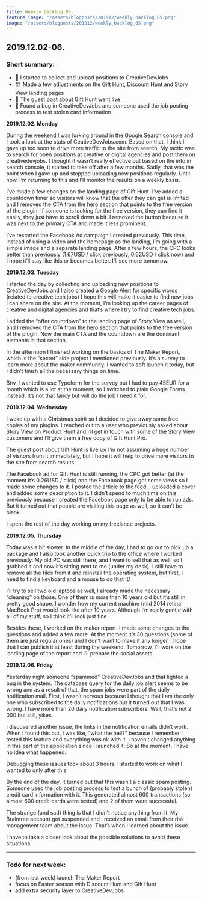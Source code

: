 ```yaml
---
title: Weekly backlog 05.
feature_image: "/assets/blogposts/201912/weekly_backlog_05.png"
image: "/assets/blogposts/201912/weekly_backlog_05.png"
---
```


## 2019.12.02-06.

### Short summary:

-   📝 I started to collect and upload positions to CreativeDevJobs
-   🏗️ Made a few adjustments on the Gift Hunt, Discount Hunt and Story View landing pages
-   🥳 The guest post about Gift Hunt went live
-   🐞 Found a bug in CreativeDevJobs and someone used the job posting process to test stolen card information

<!-- more -->

**2019.12.02. Monday**

During the weekend I was lurking around in the Google Search console and I took a look at the stats of CeativeDevJobs.com. Based on that, I think I gave up too soon to drive more traffic to the site from search. My tactic was to search for open positions at creative or digital agencies and post them on creativedevjobs. I thought it wasn’t really effective but based on the info in search console, it started to take off after a few months. Sadly, that was the point when I gave up and stopped uploading new positions regularly. Until now. I’m returning to this and I’ll monitor the results on a weekly basis.

I’ve made a few changes on the landing page of Gift Hunt. I’ve added a countdown timer so visitors will know that the offer they can get is limited and I removed the CTA from the hero section that points to the free version of the plugin. If someone is looking for the free version, they can find it easily, they just have to scroll down a bit. I removed the button because it was next to the primary CTA and made it less prominent.

I’ve restarted the Facebook Ad campaign I created previously. This time, instead of using a video and the homepage as the landing, I’m going with a simple image and a separate landing page. After a few hours, the CPC looks better than previously (1.67USD / click previously, 0.62USD / click now) and I hope it’ll stay like this or becomes better. I’ll see more tomorrow.

**2019.12.03. Tuesday**

I started the day by collecting and uploading new positions to CreativeDevJobs and I also created a Google Alert for specific words (related to creative tech jobs) I hope this will make it easier to find new jobs I can share on the site. At the moment, I’m looking up the career pages of creative and digital agencies and that’s where I try to find creative tech jobs.

I added the “offer countdown” to the landing page of Story View as well, and I removed the CTA from the hero section that points to the free version of the plugin. Now the main CTA and the countdown are the dominant elements in that section.

In the afternoon I finished working on the basics of The Maker Report, which is the “secret” side project I mentioned previously. It’s a survey to learn more about the maker community. I wanted to soft launch it today, but I didn’t finish all the necessary things on time.

Btw, I wanted to use Typeform for the survey but I had to pay 45EUR for a month which is a lot at the moment, so I switched to plain Google Forms instead. It’s not that fancy but will do the job I need it for.

**2019.12.04. Wednesday**

I woke up with a Christmas spirit so I decided to give away some free copies of my plugins. I reached out to a user who previously asked about Story View on Product Hunt and I’ll get in touch with some of the Story View customers and I’ll give them a free copy of Gift Hunt Pro.

The guest post about Gift Hunt is live \o/ I’m not assuming a huge number of visitors from it immediately, but I hope it will help to drive more visitors to the site from search results.

The Facebook ad for Gift Hunt is still running, the CPC got better (at the moment it’s 0.26USD / click) and the Facebook page got some views so I made some changes to it. I posted the article to the feed, I uploaded a cover and added some description to it. I didn’t spend to much time on this previously because I created the Facebook page only to be able to run ads. But it turned out that people are visiting this page as well, so it can’t be blank.

I spent the rest of the day working on my freelance projects.

**2019.12.05. Thursday**

Today was a bit slower. In the middle of the day, I had to go out to pick up a package and I also took another quick trip to the office where I worked previously. My old PC was still there, and I want to sell that as well, so I grabbed it and now it’s sitting next to me (under my desk). I still have to remove all the files from it and reinstall the operating system, but first, I need to find a keyboard and a mouse to do that :D

I’ll try to sell two old laptops as well, I already made the necessary “cleaning” on those. One of them is more than 10 years old but it’s still in pretty good shape. I wonder how my current machine (mid 2014 retina MacBook Pro) would look like after 10 years. Although I’m really gentle with all of my stuff, so I think it’ll look just fine.

Besides these, I worked on the maker report. I made some changes to the questions and added a few more. At the moment it’s 30 questions (some of them are just regular ones) and I don’t want to make it any longer. I hope that I can publish it at least during the weekend. Tomorrow, I’ll work on the landing page of the report and I’ll prepare the social assets.

**2019.12.06. Friday**

Yesterday night someone “spammed” CreativeDevJobs and that lighted a bug in the system. The database query for the daily job alert seems to be wrong and as a result of that, the spam jobs were part of the daily notification mail. First, I wasn’t nervous because I thought that I am the only one who subscribed to the daily notifications but it turned out that I was wrong. I have more than 20 daily notification subscribers. Well, that’s not 2 000 but still, yikes.

I discovered another issue, the links in the notification emails didn’t work. When I found this out, I was like, “what the hell?” because I remember I tested this feature and everything was ok with it. I haven’t changed anything in this part of the application since I launched it. So at the moment, I have no idea what happened.

Debugging these issues took about 3 hours, I started to work on what I wanted to only after this.

By the end of the day, it turned out that this wasn’t a classic spam posting. Someone used the job posting process to test a bunch of (probably stolen) credit card information with it. This generated almost 600 transactions (so almost 600 credit cards were tested) and 2 of them were successful.

The strange (and sad) thing is that I didn’t notice anything from it. My Braintree account got suspended and I received an email from their risk management team about the issue. That’s when I learned about the issue.

I have to take a closer look about the possible solutions to avoid these situations.

---

### Todo for next week:

-   (from last week) launch The Maker Report
-   focus on Easter season with Discount Hunt and Gift Hunt
-   add extra security layer to CreativeDevJobs
